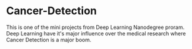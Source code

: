 # Cancer-Detection
This is one of the mini projects from Deep Learning Nanodegree proram. Deep Learning have it's major influence over the medical research where Cancer Detection is a major boom.

